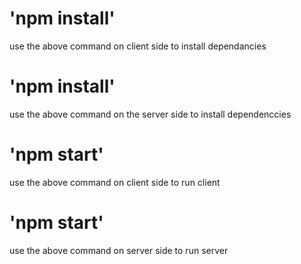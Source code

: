# 'npm install' 
 use the above command on client side to install dependancies

 # 'npm install'
 use the above command on the server side to install dependenccies

 # 'npm start'
 use the above command on client side to run client

  # 'npm start'
 use the above command on server side to run server
